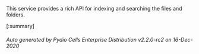 






This service provides a rich API for indexing and searching the files and folders.

[:summary]

###### Auto generated by Pydio Cells Enterprise Distribution v2.2.0-rc2 on 16-Dec-2020
